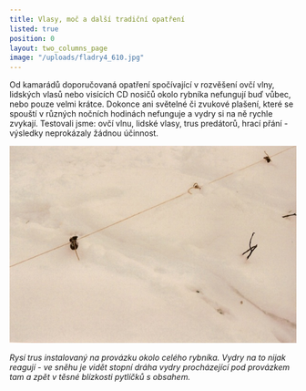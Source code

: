 ```yaml
---
title: Vlasy, moč a další tradiční opatření
listed: true
position: 0
layout: two_columns_page
image: "/uploads/fladry4_610.jpg"
---
```

Od kamarádů doporučovaná opatření spočívající v rozvěšení ovčí vlny,
lidských vlasů nebo visících CD nosičů okolo rybníka nefungují buď
vůbec, nebo pouze velmi krátce. Dokonce ani světelné či zvukové plašení,
které se spouští v různých nočních hodinách nefunguje a vydry si na ně
rychle zvykají. Testovali jsme: ovčí vlnu, lidské vlasy, trus predátorů,
hrací přání - výsledky neprokázaly žádnou účinnost.

![](/uploads/fladry1_610.jpg)

*Rysí trus instalovaný na provázku okolo celého rybníka. Vydry na to
nijak reagují - ve sněhu je vidět stopní dráha vydry procházející pod
provázkem tam a zpět v těsné blízkosti pytlíčků s obsahem.*
